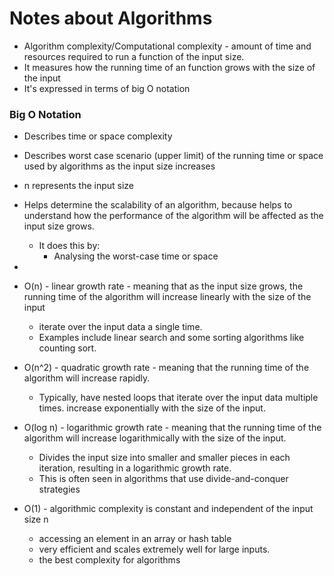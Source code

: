 # Notes about Algorithms
- Algorithm complexity/Computational complexity - amount of time and resources required
to run a function of the input size.
- It measures how the running time of an function grows with the size of the input
- It's expressed in terms of big O notation

### Big O Notation
- Describes time or space complexity
- Describes worst case scenario (upper limit) of the running time or space used by algorithms as the input size increases
- n represents the input size
- Helps determine the scalability of an algorithm, because helps to understand how the performance of the algorithm
will be affected as the input size grows.
    - It does this by:
      - Analysing the worst-case time or space 
- 
- O(n) - linear growth rate - meaning that as the input size grows,
the running time of the algorithm will increase linearly with the size of the input
  - iterate over the input data a single time. 
  - Examples include linear search and some sorting algorithms like counting sort.


- O(n^2) - quadratic growth rate - meaning that the running time of the algorithm will  increase rapidly.
  - Typically, have nested loops that iterate over the input data multiple times.
increase exponentially with the size of the input.


- O(log n) - logarithmic growth rate - meaning that the running time of the algorithm will
increase logarithmically with the size of the input.
    - Divides the input size into smaller and smaller pieces in each iteration, resulting in a logarithmic growth rate.
    - This is often seen in algorithms that use divide-and-conquer strategies
  
- O(1) - algorithmic complexity is constant and independent of the input size n
  - accessing an element in an array or hash table
  - very efficient and scales extremely well for large inputs.
  - the best complexity for algorithms
